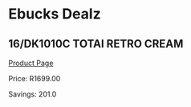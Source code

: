 
# Ebucks Dealz
## 16/DK1010C TOTAI RETRO CREAM
[Product Page](https://www.ebucks.com/web/shop/productSelected.do?prodId=1191167432&catId=1157551316)

Price: R1699.00

Savings: 201.0


	